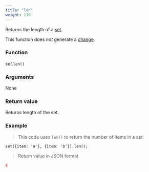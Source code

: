 ```yaml
---
title: "len"
weight: 110
---
```


Returns the length of a [set](..).

This function does *not* generate a [change](../../../overview/changes).

### Function

*set*.`len()`

### Arguments

None

### Return value

Returns length of the set.

### Example

> This code uses `len()` to return the number of items in a set:

```thingsdb,json_response
set({item: 'a'}, {item: 'b'}).len();
```

> Return value in JSON format

```json
2
```
